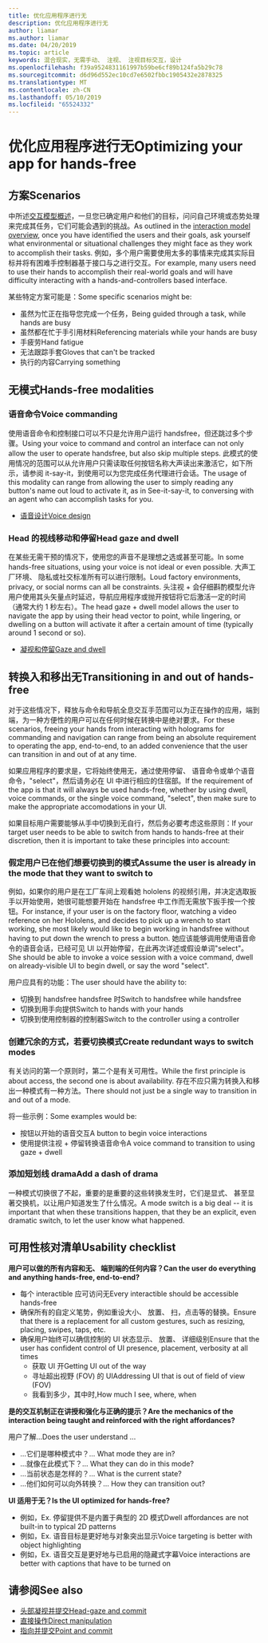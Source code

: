 ```yaml
---
title: 优化应用程序进行无
description: 优化应用程序进行无
author: liamar
ms.author: liamar
ms.date: 04/20/2019
ms.topic: article
keywords: 混合现实，无需手动、 注视、 注视目标交互，设计
ms.openlocfilehash: f39a9524831161997b59be6cf89b124fa5b29c78
ms.sourcegitcommit: d6d96d552ec10cd7e6502fbbc1905432e2878325
ms.translationtype: MT
ms.contentlocale: zh-CN
ms.lasthandoff: 05/10/2019
ms.locfileid: "65524332"
---
```

# <a name="optimizing-your-app-for-hands-free"></a><span data-ttu-id="513b5-104">优化应用程序进行无</span><span class="sxs-lookup"><span data-stu-id="513b5-104">Optimizing your app for hands-free</span></span>



## <a name="scenarios"></a><span data-ttu-id="513b5-105">方案</span><span class="sxs-lookup"><span data-stu-id="513b5-105">Scenarios</span></span>

<span data-ttu-id="513b5-106">中所述[交互模型概述](interaction-fundamentals.md)，一旦您已确定用户和他们的目标，问问自己环境或态势处理来完成其任务，它们可能会遇到的挑战。</span><span class="sxs-lookup"><span data-stu-id="513b5-106">As outlined in the [interaction model overview](interaction-fundamentals.md), once you have identified the users and their goals, ask yourself what environmental or situational challenges they might face as they work to accomplish their tasks.</span></span> <span data-ttu-id="513b5-107">例如，多个用户需要使用太多的事情来完成其实际目标并将有困难手控制器基于接口与之进行交互。</span><span class="sxs-lookup"><span data-stu-id="513b5-107">For example, many users need to use their hands to accomplish their real-world goals and will have difficulty interacting with a hands-and-controllers based interface.</span></span> 

<span data-ttu-id="513b5-108">某些特定方案可能是：</span><span class="sxs-lookup"><span data-stu-id="513b5-108">Some specific scenarios might be:</span></span> 
* <span data-ttu-id="513b5-109">虽然为忙正在指导您完成一个任务，</span><span class="sxs-lookup"><span data-stu-id="513b5-109">Being guided through a task, while hands are busy</span></span>
* <span data-ttu-id="513b5-110">虽然都在忙于手引用材料</span><span class="sxs-lookup"><span data-stu-id="513b5-110">Referencing materials while your hands are busy</span></span>
* <span data-ttu-id="513b5-111">手疲劳</span><span class="sxs-lookup"><span data-stu-id="513b5-111">Hand fatigue</span></span>
* <span data-ttu-id="513b5-112">无法跟踪手套</span><span class="sxs-lookup"><span data-stu-id="513b5-112">Gloves that can't be tracked</span></span>
* <span data-ttu-id="513b5-113">执行的内容</span><span class="sxs-lookup"><span data-stu-id="513b5-113">Carrying something</span></span>


## <a name="hands-free-modalities"></a><span data-ttu-id="513b5-114">无模式</span><span class="sxs-lookup"><span data-stu-id="513b5-114">Hands-free modalities</span></span>

### <a name="voice-commanding"></a><span data-ttu-id="513b5-115">语音命令</span><span class="sxs-lookup"><span data-stu-id="513b5-115">Voice commanding</span></span>

<span data-ttu-id="513b5-116">使用语音命令和控制接口可以不只是允许用户运行 handsfree，但还跳过多个步骤。</span><span class="sxs-lookup"><span data-stu-id="513b5-116">Using your voice to command and control an interface can not only allow the user to operate handsfree, but also skip multiple steps.</span></span> <span data-ttu-id="513b5-117">此模式的使用情况的范围可以从允许用户只需读取任何按钮名称大声读出来激活它，如下所示，请参阅 it-say-it，到使用可以为您完成任务代理进行会话。</span><span class="sxs-lookup"><span data-stu-id="513b5-117">The usage of this modality can range from allowing the user to simply reading any button's name out loud to activate it, as in See-it-say-it, to conversing with an agent who can accomplish tasks for you.</span></span>

* [<span data-ttu-id="513b5-118">语音设计</span><span class="sxs-lookup"><span data-stu-id="513b5-118">Voice design</span></span>](voice-design.md)


### <a name="head-gaze-and-dwell"></a><span data-ttu-id="513b5-119">Head 的视线移动和停留</span><span class="sxs-lookup"><span data-stu-id="513b5-119">Head gaze and dwell</span></span>

<span data-ttu-id="513b5-120">在某些无需干预的情况下，使用您的声音不是理想之选或甚至可能。</span><span class="sxs-lookup"><span data-stu-id="513b5-120">In some hands-free situations, using your voice is not ideal or even possible.</span></span> <span data-ttu-id="513b5-121">大声工厂环境、 隐私或社交标准所有可以进行限制。</span><span class="sxs-lookup"><span data-stu-id="513b5-121">Loud factory environments, privacy, or social norms can all be constraints.</span></span> <span data-ttu-id="513b5-122">头注视 + 会仔细斟酌模型允许用户使用其头矢量点时延迟，导航应用程序或抛开按钮将它后激活一定的时间 （通常大约 1 秒左右）。</span><span class="sxs-lookup"><span data-stu-id="513b5-122">The head gaze + dwell model allows the user to navigate the app by using their head vector to point, while lingering, or dwelling on a button will activate it after a certain amount of time (typically around 1 second or so).</span></span> 

* [<span data-ttu-id="513b5-123">凝视和停留</span><span class="sxs-lookup"><span data-stu-id="513b5-123">Gaze and dwell</span></span>](gaze-and-dwell.md)

## <a name="transitioning-in-and-out-of-hands-free"></a><span data-ttu-id="513b5-124">转换入和移出无</span><span class="sxs-lookup"><span data-stu-id="513b5-124">Transitioning in and out of hands-free</span></span>

<span data-ttu-id="513b5-125">对于这些情况下，释放与命令和导航全息交互手范围可以为正在操作的应用，端到端，为一种方便性的用户可以在任何时候在转换中是绝对要求。</span><span class="sxs-lookup"><span data-stu-id="513b5-125">For these scenarios, freeing your hands from interacting with holograms for commanding and navigation can range from being an absolute requirement to operating the app, end-to-end, to an added convenience that the user can transition in and out of at any time.</span></span> 

<span data-ttu-id="513b5-126">如果应用程序的要求是，它将始终使用无，通过使用停留、 语音命令或单个语音命令，"select"，然后请务必在 UI 中进行相应的住宿部。</span><span class="sxs-lookup"><span data-stu-id="513b5-126">If the requirement of the app is that it will always be used hands-free, whether by using dwell, voice commands, or the single voice command, "select", then make sure to make the appropriate accomodations in your UI.</span></span> 

<span data-ttu-id="513b5-127">如果目标用户需要能够从手中切换到无自行，然后务必要考虑这些原则：</span><span class="sxs-lookup"><span data-stu-id="513b5-127">If your target user needs to be able to switch from hands to hands-free at their discretion, then it is important to take these principles into account:</span></span>

### <a name="assume-the-user-is-already-in-the-mode-that-they-want-to-switch-to"></a><span data-ttu-id="513b5-128">假定用户已在他们想要切换到的模式</span><span class="sxs-lookup"><span data-stu-id="513b5-128">Assume the user is already in the mode that they want to switch to</span></span>
<span data-ttu-id="513b5-129">例如，如果你的用户是在工厂车间上观看她 hololens 的视频引用，并决定选取扳手以开始使用，她很可能想要开始在 handsfree 中工作而无需放下扳手按一个按钮。</span><span class="sxs-lookup"><span data-stu-id="513b5-129">For instance, if your user is on the factory floor, watching a video reference on her Hololens, and decides to pick up a wrench to start working, she most likely would like to begin working in handsfree without having to put down the wrench to press a button.</span></span> <span data-ttu-id="513b5-130">她应该能够调用使用语音命令的语音会话，已经可见 UI 以开始停留，在此再次详述或假设单词"select"。</span><span class="sxs-lookup"><span data-stu-id="513b5-130">She should be able to invoke a voice session with a voice command, dwell on already-visible UI to begin dwell, or say the word "select".</span></span>

<span data-ttu-id="513b5-131">用户应具有的功能：</span><span class="sxs-lookup"><span data-stu-id="513b5-131">The user should have the ability to:</span></span> 
* <span data-ttu-id="513b5-132">切换到 handsfree handsfree 时</span><span class="sxs-lookup"><span data-stu-id="513b5-132">Switch to handsfree while handsfree</span></span>
* <span data-ttu-id="513b5-133">切换到用手向提供</span><span class="sxs-lookup"><span data-stu-id="513b5-133">Switch to hands with your hands</span></span>
* <span data-ttu-id="513b5-134">切换到使用控制器的控制器</span><span class="sxs-lookup"><span data-stu-id="513b5-134">Switch to the controller using a controller</span></span> 

### <a name="create-redundant-ways-to-switch-modes"></a><span data-ttu-id="513b5-135">创建冗余的方式，若要切换模式</span><span class="sxs-lookup"><span data-stu-id="513b5-135">Create redundant ways to switch modes</span></span>
<span data-ttu-id="513b5-136">有关访问的第一个原则时，第二个是有关可用性。</span><span class="sxs-lookup"><span data-stu-id="513b5-136">While the first principle is about access, the second one is about availability.</span></span> <span data-ttu-id="513b5-137">存在不应只需为转换入和移出一种模式有一种方法。</span><span class="sxs-lookup"><span data-stu-id="513b5-137">There should not just be a single way to transition in and out of a mode.</span></span> 

<span data-ttu-id="513b5-138">将一些示例：</span><span class="sxs-lookup"><span data-stu-id="513b5-138">Some examples would be:</span></span> 
* <span data-ttu-id="513b5-139">按钮以开始的语音交互</span><span class="sxs-lookup"><span data-stu-id="513b5-139">A button to begin voice interactions</span></span>
* <span data-ttu-id="513b5-140">使用提供注视 + 停留转换语音命令</span><span class="sxs-lookup"><span data-stu-id="513b5-140">A voice command to transition to using gaze + dwell</span></span>

### <a name="add-a-dash-of-drama"></a><span data-ttu-id="513b5-141">添加短划线 drama</span><span class="sxs-lookup"><span data-stu-id="513b5-141">Add a dash of drama</span></span>
<span data-ttu-id="513b5-142">一种模式切换很了不起，重要的是重要的这些转换发生时，它们是显式、 甚至显著交换机，以让用户知道发生了什么情况。</span><span class="sxs-lookup"><span data-stu-id="513b5-142">A mode switch is a big deal -- it is important that when these transitions happen, that they be an explicit, even dramatic switch, to let the user know what happened.</span></span> 


## <a name="usability-checklist"></a><span data-ttu-id="513b5-143">可用性核对清单</span><span class="sxs-lookup"><span data-stu-id="513b5-143">Usability checklist</span></span>

<span data-ttu-id="513b5-144">**用户可以做的所有内容和无、 端到端的任何内容？**</span><span class="sxs-lookup"><span data-stu-id="513b5-144">**Can the user do everything and anything hands-free, end-to-end?**</span></span>
* <span data-ttu-id="513b5-145">每个 interactible 应可访问无</span><span class="sxs-lookup"><span data-stu-id="513b5-145">Every interactible should be accessible hands-free</span></span>
* <span data-ttu-id="513b5-146">确保所有的自定义笔势，例如重设大小、 放置、 扫，点击等的替换。</span><span class="sxs-lookup"><span data-stu-id="513b5-146">Ensure that there is a replacement for all custom gestures, such as resizing, placing, swipes, taps, etc.</span></span>
* <span data-ttu-id="513b5-147">确保用户始终可以确信控制的 UI 状态显示、 放置、 详细级别</span><span class="sxs-lookup"><span data-stu-id="513b5-147">Ensure that the user has confident control of UI presence, placement, verbosity at all times</span></span>
    * <span data-ttu-id="513b5-148">获取 UI 开</span><span class="sxs-lookup"><span data-stu-id="513b5-148">Getting UI out of the way</span></span>
    * <span data-ttu-id="513b5-149">寻址超出视野 (FOV) 的 UI</span><span class="sxs-lookup"><span data-stu-id="513b5-149">Addressing UI that is out of field of view (FOV)</span></span>
    * <span data-ttu-id="513b5-150">我看到多少，其中时,</span><span class="sxs-lookup"><span data-stu-id="513b5-150">How much I see, where, when</span></span>

<span data-ttu-id="513b5-151">**是的交互机制正在讲授和强化与正确的提示？**</span><span class="sxs-lookup"><span data-stu-id="513b5-151">**Are the mechanics of the interaction being taught and reinforced with the right affordances?**</span></span>

<span data-ttu-id="513b5-152">用户了解...</span><span class="sxs-lookup"><span data-stu-id="513b5-152">Does the user understand ...</span></span>
* <span data-ttu-id="513b5-153">...它们是哪种模式中？</span><span class="sxs-lookup"><span data-stu-id="513b5-153">... What mode they are in?</span></span>
* <span data-ttu-id="513b5-154">...就像在此模式下？</span><span class="sxs-lookup"><span data-stu-id="513b5-154">... What they can do in this mode?</span></span>
* <span data-ttu-id="513b5-155">...当前状态是怎样的？</span><span class="sxs-lookup"><span data-stu-id="513b5-155">... What is the current state?</span></span>
* <span data-ttu-id="513b5-156">...他们如何可以向外转换？</span><span class="sxs-lookup"><span data-stu-id="513b5-156">... How they can transition out?</span></span>
    
<span data-ttu-id="513b5-157">**UI 适用于无？**</span><span class="sxs-lookup"><span data-stu-id="513b5-157">**Is the UI optimized for hands-free?**</span></span>   

* <span data-ttu-id="513b5-158">例如，</span><span class="sxs-lookup"><span data-stu-id="513b5-158">Ex.</span></span> <span data-ttu-id="513b5-159">停留提供不是内置于典型的 2D 模式</span><span class="sxs-lookup"><span data-stu-id="513b5-159">Dwell affordances are not built-in to typical 2D patterns</span></span>
* <span data-ttu-id="513b5-160">例如，</span><span class="sxs-lookup"><span data-stu-id="513b5-160">Ex.</span></span> <span data-ttu-id="513b5-161">语音目标是更好地与对象突出显示</span><span class="sxs-lookup"><span data-stu-id="513b5-161">Voice targeting is better with object highlighting</span></span>
* <span data-ttu-id="513b5-162">例如，</span><span class="sxs-lookup"><span data-stu-id="513b5-162">Ex.</span></span> <span data-ttu-id="513b5-163">语音交互是更好地与已启用的隐藏式字幕</span><span class="sxs-lookup"><span data-stu-id="513b5-163">Voice interactions are better with captions that have to be turned on</span></span>


## <a name="see-also"></a><span data-ttu-id="513b5-164">请参阅</span><span class="sxs-lookup"><span data-stu-id="513b5-164">See also</span></span>
* [<span data-ttu-id="513b5-165">头部凝视并提交</span><span class="sxs-lookup"><span data-stu-id="513b5-165">Head-gaze and commit</span></span>](gaze-and-commit.md)
* [<span data-ttu-id="513b5-166">直接操作</span><span class="sxs-lookup"><span data-stu-id="513b5-166">Direct manipulation</span></span>](direct-manipulation.md)
* [<span data-ttu-id="513b5-167">指向并提交</span><span class="sxs-lookup"><span data-stu-id="513b5-167">Point and commit</span></span>](point-and-commit.md)
